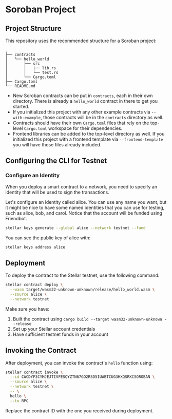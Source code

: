 # Soroban Project

## Project Structure

This repository uses the recommended structure for a Soroban project:
```text
.
├── contracts
│   └── hello_world
│       ├── src
│       │   ├── lib.rs
│       │   └── test.rs
│       └── Cargo.toml
├── Cargo.toml
└── README.md
```

- New Soroban contracts can be put in `contracts`, each in their own directory. There is already a `hello_world` contract in there to get you started.
- If you initialized this project with any other example contracts via `--with-example`, those contracts will be in the `contracts` directory as well.
- Contracts should have their own `Cargo.toml` files that rely on the top-level `Cargo.toml` workspace for their dependencies.
- Frontend libraries can be added to the top-level directory as well. If you initialized this project with a frontend template via `--frontend-template` you will have those files already included.

## Configuring the CLI for Testnet

### Configure an Identity
When you deploy a smart contract to a network, you need to specify an identity that will be used to sign the transactions.

Let's configure an identity called alice. You can use any name you want, but it might be nice to have some named identities that you can use for testing, such as alice, bob, and carol. Notice that the account will be funded using Friendbot.

```bash
stellar keys generate --global alice --network testnet --fund
```
You can see the public key of alice with:

```bash
stellar keys address alice
```

## Deployment

To deploy the contract to the Stellar testnet, use the following command:

```bash
stellar contract deploy \
  --wasm target/wasm32-unknown-unknown/release/hello_world.wasm \
  --source alice \
  --network testnet
```

Make sure you have:
1. Built the contract using `cargo build --target wasm32-unknown-unknown --release`
2. Set up your Stellar account credentials
3. Have sufficient testnet funds in your account

## Invoking the Contract

After deployment, you can invoke the contract's `hello` function using:

```bash
stellar contract invoke \
  --id CACDYF3CYMJEJTIVFESQYZTN67GO2R5D5IUABTCUG3HXQSRXCSOROBAN \
  --source alice \
  --network testnet \
  -- \
  hello \
  --to RPC
```

Replace the contract ID with the one you received during deployment.